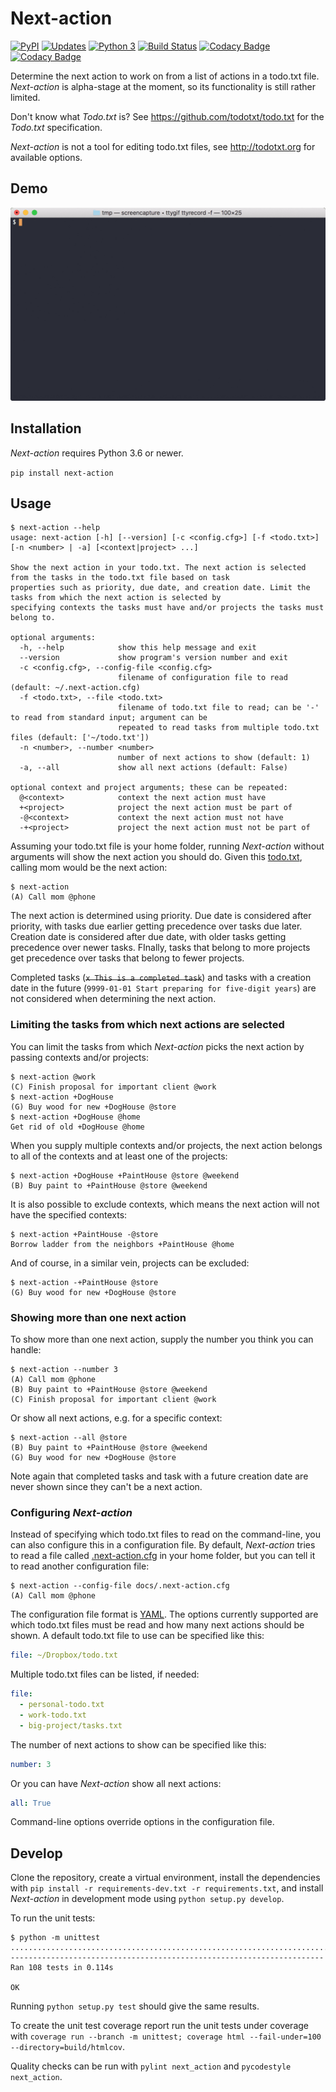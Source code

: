 # Next-action

[![PyPI](https://img.shields.io/pypi/v/next-action.svg)](https://pypi.org/project/next-action/)
[![Updates](https://pyup.io/repos/github/fniessink/next-action/shield.svg)](https://pyup.io/repos/github/fniessink/next-action/)
[![Python 3](https://pyup.io/repos/github/fniessink/next-action/python-3-shield.svg)](https://pyup.io/repos/github/fniessink/next-action/)
[![Build Status](https://travis-ci.com/fniessink/next-action.svg?branch=master)](https://travis-ci.com/fniessink/next-action)
[![Codacy Badge](https://api.codacy.com/project/badge/Grade/746457c462cd4d9fa23f05424fa932b4)](https://www.codacy.com/app/frank_10/next-action?utm_source=github.com&amp;utm_medium=referral&amp;utm_content=fniessink/next-action&amp;utm_campaign=Badge_Grade)
[![Codacy Badge](https://api.codacy.com/project/badge/Coverage/746457c462cd4d9fa23f05424fa932b4)](https://www.codacy.com/app/frank_10/next-action?utm_source=github.com&utm_medium=referral&utm_content=fniessink/next-action&utm_campaign=Badge_Coverage)

Determine the next action to work on from a list of actions in a todo.txt file. *Next-action* is alpha-stage at the moment, so its functionality is still rather limited.

Don't know what *Todo.txt* is? See <https://github.com/todotxt/todo.txt> for the *Todo.txt* specification.

*Next-action* is not a tool for editing todo.txt files, see <http://todotxt.org> for available options.

## Demo

![gif](https://raw.githubusercontent.com/fniessink/next-action/master/docs/demo.gif)

## Installation

*Next-action* requires Python 3.6 or newer.

`pip install next-action`

## Usage

```console
$ next-action --help
usage: next-action [-h] [--version] [-c <config.cfg>] [-f <todo.txt>] [-n <number> | -a] [<context|project> ...]

Show the next action in your todo.txt. The next action is selected from the tasks in the todo.txt file based on task
properties such as priority, due date, and creation date. Limit the tasks from which the next action is selected by
specifying contexts the tasks must have and/or projects the tasks must belong to.

optional arguments:
  -h, --help            show this help message and exit
  --version             show program's version number and exit
  -c <config.cfg>, --config-file <config.cfg>
                        filename of configuration file to read (default: ~/.next-action.cfg)
  -f <todo.txt>, --file <todo.txt>
                        filename of todo.txt file to read; can be '-' to read from standard input; argument can be
                        repeated to read tasks from multiple todo.txt files (default: ['~/todo.txt'])
  -n <number>, --number <number>
                        number of next actions to show (default: 1)
  -a, --all             show all next actions (default: False)

optional context and project arguments; these can be repeated:
  @<context>            context the next action must have
  +<project>            project the next action must be part of
  -@<context>           context the next action must not have
  -+<project>           project the next action must not be part of
```

Assuming your todo.txt file is your home folder, running *Next-action* without arguments will show the next action you should do. Given this [todo.txt](https://raw.githubusercontent.com/fniessink/next-action/master/docs/todo.txt), calling mom would be the next action:

```console
$ next-action
(A) Call mom @phone
```

The next action is determined using priority. Due date is considered after priority, with tasks due earlier getting precedence over tasks due later. Creation date is considered after due date, with older tasks getting precedence over newer tasks. FInally, tasks that belong to more projects get precedence over tasks that belong to fewer projects.

Completed tasks (~~`x This is a completed task`~~) and tasks with a creation date in the future (`9999-01-01 Start preparing for five-digit years`) are not considered when determining the next action.

### Limiting the tasks from which next actions are selected

You can limit the tasks from which *Next-action* picks the next action by passing contexts and/or projects:

```console
$ next-action @work
(C) Finish proposal for important client @work
$ next-action +DogHouse
(G) Buy wood for new +DogHouse @store
$ next-action +DogHouse @home
Get rid of old +DogHouse @home
```

When you supply multiple contexts and/or projects, the next action belongs to all of the contexts and at least one of the projects:

```console
$ next-action +DogHouse +PaintHouse @store @weekend
(B) Buy paint to +PaintHouse @store @weekend
```

It is also possible to exclude contexts, which means the next action will not have the specified contexts:

```console
$ next-action +PaintHouse -@store
Borrow ladder from the neighbors +PaintHouse @home
```

And of course, in a similar vein, projects can be excluded:

```console
$ next-action -+PaintHouse @store
(G) Buy wood for new +DogHouse @store
```

### Showing more than one next action

To show more than one next action, supply the number you think you can handle:

```console
$ next-action --number 3
(A) Call mom @phone
(B) Buy paint to +PaintHouse @store @weekend
(C) Finish proposal for important client @work
```

Or show all next actions, e.g. for a specific context:

```console
$ next-action --all @store
(B) Buy paint to +PaintHouse @store @weekend
(G) Buy wood for new +DogHouse @store
```

Note again that completed tasks and task with a future creation date are never shown since they can't be a next action.

### Configuring *Next-action*

Instead of specifying which todo.txt files to read on the command-line, you can also configure this in a configuration file. By default, *Next-action* tries to read a file called [.next-action.cfg](https://raw.githubusercontent.com/fniessink/next-action/master/docs/.next-action.cfg) in your home folder, but you can tell it to read another configuration file:

```console
$ next-action --config-file docs/.next-action.cfg
(A) Call mom @phone
```

The configuration file format is [YAML](http://yaml.org). The options currently supported are which todo.txt files must be read and how many next actions should be shown. A default todo.txt file to use can be specified like this:

```yaml
file: ~/Dropbox/todo.txt
```

Multiple todo.txt files can be listed, if needed:

```yaml
file:
  - personal-todo.txt
  - work-todo.txt
  - big-project/tasks.txt
```

The number of next actions to show can be specified like this:

```yaml
number: 3
```

Or you can have *Next-action* show all next actions:

```yaml
all: True
```

Command-line options override options in the configuration file.

## Develop

Clone the repository, create a virtual environment, install the dependencies with `pip install -r requirements-dev.txt -r requirements.txt`, and install *Next-action* in development mode using `python setup.py develop`.

To run the unit tests:

```console
$ python -m unittest
............................................................................................................
----------------------------------------------------------------------
Ran 108 tests in 0.114s

OK
```

Running `python setup.py test` should give the same results.

To create the unit test coverage report run the unit tests under coverage with `coverage run --branch -m unittest; coverage html --fail-under=100 --directory=build/htmlcov`.

Quality checks can be run with `pylint next_action` and `pycodestyle next_action`.

